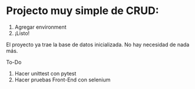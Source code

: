 # Projecto muy simple de CRUD:

1. Agregar environment
2. ¡Listo!

El proyecto ya trae la base de datos inicializada. No hay necesidad de nada más.


To-Do 

1) Hacer unittest con pytest 
2) Hacer pruebas Front-End con selenium


